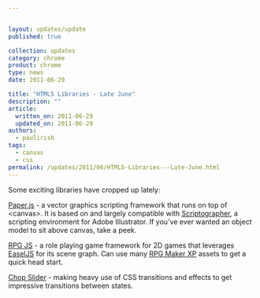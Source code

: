 ```yaml
---


layout: updates/update
published: true

collection: updates
category: chrome
product: chrome
type: news
date: 2011-06-29

title: "HTML5 Libraries - Late June"
description: ""
article:
  written_on: 2011-06-29
  updated_on: 2011-06-29
authors:
  - paulirish
tags:
  - canvas
  - css
permalink: /updates/2011/06/HTML5-Libraries---Late-June.html
---
```

Some exciting libraries have cropped up lately:

<a href="http://paperjs.org/">Paper.js</a> - a vector graphics scripting framework that runs on top of &lt;canvas>. It is based on and largely compatible with <a href="http://scriptographer.org" target="_blank">Scriptographer</a>, a scripting environment for Adobe Illustrator. If you've ever wanted an object model to sit above canvas, take a peek.

<a href="http://rpgjs.com/">RPG JS</a> - a role playing game framework for 2D games that leverages <a href="http://easeljs.com/">EaselJS</a> for its scene graph. Can use many <a href="http://www.rpgmakerweb.com/product/rpg-maker-xp">RPG Maker XP</a> assets to get a quick head start.

<a href="http://www.idangero.us/cs/">Chop Slider</a> - making heavy use of CSS transitions and effects to get impressive transitions between states.